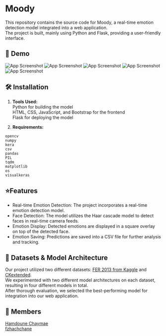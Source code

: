 # Moody

This repository contains the source code for Moody, a real-time emotion detection model integrated into a web application. <br/>
The project is built, mainly using Python and Flask, providing a user-friendly interface.

## 📸 Demo

![App Screenshot](https://github.com/Soukaina235/JsfDaoCrudProject/blob/main/demo/welcome.png)
![App Screenshot](https://github.com/Soukaina235/JsfDaoCrudProject/blob/main/demo/detection1.png)
![App Screenshot](https://github.com/Soukaina235/JsfDaoCrudProject/blob/main/demo/detection2.png)
![App Screenshot](https://github.com/Soukaina235/JsfDaoCrudProject/blob/main/demo/about1.png)
![App Screenshot](https://github.com/Soukaina235/JsfDaoCrudProject/blob/main/demo/about2.png)

## 🛠️ Installation

1. **Tools Used:**<br />
   Python for building the model<br />
   HTML, CSS, JavaScript, and Bootstrap for the frontend<br />
   Flask for deploying the model<br />

2. **Requirements:**

```
opencv
numpy
kera
csv
pandas
PIL
tqdm
matplotlib
os
visualkeras
```

## ⭐Features

- Real-time Emotion Detection: The project incorporates a real-time emotion detection model.
- Face Detection: The model utilizes the Haar cascade model to detect faces in real-time camera feeds.
- Emotion Display: Detected emotions are displayed in a square overlay on top of the detected face.
- Emotion Saving: Predictions are saved into a CSV file for further analysis and tracking.

## 🌟 Datasets & Model Architecture

Our project utilized two different datasets: [FER 2013 from Kaggle](https://www.kaggle.com/datasets/msambare/fer2013) and [CKextended]().<br>
We experimented with two different model architectures on each dataset, resulting in four different models in total. <br>
After thorough evaluation, we selected the best-performing model for integration into our web application.

## 🤝 Members

[Hamdoune Chaymae](https://github.com/Hchaymae)<br />
[fzhachchane](https://github.com/fzhachchane)
